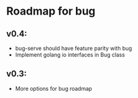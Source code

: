 # Roadmap for bug

## v0.4:
- bug-serve should have feature parity with bug
- Implement golang io interfaces in Bug class

## v0.3:
- More options for bug roadmap
